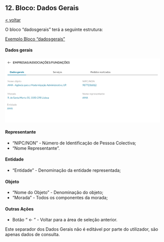 ## 12.	Bloco: Dados Gerais

[< voltar](https://amagovpt.github.io/ePortugal/area-reservada/)

O bloco “dadosgerais” terá a seguinte estrutura:

<a href="https://github.com/amagovpt/ePortugal/blob/main/exemplos/DadosGerais.xml" target="_blank">Exemplo Bloco “dadosgerais”</a>

#### Dados gerais
![Dados gerais](https://github.com/amagovpt/ePortugal/blob/main/assets/images/dados-gerais.png?raw=true)

#### Representante
-	“NIPC/NON” - Número de Identificação de Pessoa Colectiva;
-	“Nome Representante”.
#### Entidade
-	“Entidade” - Denominação da entidade representada;
#### Objeto
-	“Nome do Objeto” - Denominação do objeto;
-	“Morada” - Todos os componentes da morada;
#### Outras Ações
-	Botão “ <-  ” - Voltar para a área de seleção anterior.

Este separador dos Dados Gerais não é editável por parte do utilizador, são apenas dados de consulta.
